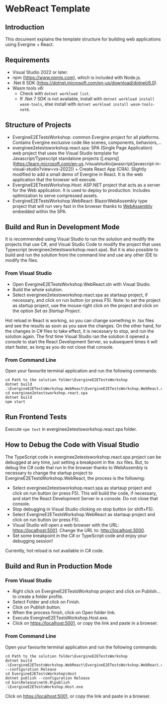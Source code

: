 # WebReact Template

## Introduction

This document explains the template structure for building web applications using Evergine + React.

## Requirements

- Visual Studio 2022 or later.
- npm (<https://www.npmjs.com>), which is included with Node.js.
- .Net 6 SDK (<https://dotnet.microsoft.com/en-us/download/dotnet/6.0>).
- Wasm tools v6:
  - Check with `dotnet workload list`.
  - If .Net 7 SDK is not available, install with `dotnet workload install wasm-tools`, else install with `dotnet workload install wasm-tools-net6`.

## Structure of Projects

- EvergineE2ETestsWorkshop: common Evergine project for all platforms. Contains Evergine exclusive code like scenes, components, behaviors,...
- everginee2etestsworkshop.react.spa: SPA (Single Page Application) web project that uses the Visual Studio template for Javascript/Typescript standalone projects ([.esproj](https://learn.microsoft.com/en-us /visualstudio/javascript/javascript-in-visual-studio?view=vs-2022)) + Create React App (CRA). Slightly modified to add a small demo of Evergine in React. It is the web application that the browser will execute.
- EvergineE2ETestsWorkshop.Host: ASP.NET project that acts as a server for the Web application. It is used to deploy to production. Includes optimization to serve compressed assets.
- EvergineE2ETestsWorkshop.WebReact: BlazorWebAssembly type project that will run very fast in the browser thanks to [WebAssembly](https://webassembly.org) embedded within the SPA.

## Build and Run in Development Mode

It is recommended using Visual Studio to run the solution and modify the projects that use C#, and Visual Studio Code to modify the project that uses Typescript (everginee2etestsworkshop.react.spa). But it is also possible to build and run the solution from the command line and use any other IDE to modify the files.

### From Visual Studio

- Open EvergineE2ETestsWorkshop.WebReact.sln with Visual Studio.
- Build the whole solution.
- Select everginee2etestsworkshop.react.spa as startaup project, if necessary, and click on run button (or press F5). Note: to set the project as startup project, use the mouse right click on the project and click on the option _Set as Startup Project_.

Hot reload in React is working, so you can change something in .tsx files and see the results as soon as you save the changes. On the other hand, for the changes in C# files to take effect, it is necessary to stop, and run the solution again. The first time Visual Studio ran the solution it opened a console to start the React Development Server, so subsequent times it will start faster, as long as you do not close that console.

### From Command Line

Open your favourite terminal application and run the following commands:

```pwsh
cd Path to the solution folder\EvergineE2ETestsWorkshop
dotnet build .\EvergineE2ETestsWorkshop.WebReact\EvergineE2ETestsWorkshop.WebReact.csproj
cd everginee2etestsworkshop.react.spa
dotnet build
npm start
```

## Run Frontend Tests

Execute `npm test` in everginee2etestsworkshop.react.spa folder.

## How to Debug the Code with Visual Studio

The TypeScript code in everginee2etestsworkshop.react.spa project can be debugged at any time, just setting a breakpoint in the .tsx files. But, to debug the C# code that run in the browser thanks to WebAssembly is necessary to change the startup project to EvergineE2ETestsWorkshop.WebReact, the process is the following:

- Select everginee2etestsworkshop.react.spa as startaup project and click on run button (or press F5). This will build the code, if necessary, and start the React Development Server in a console. Do not close that console.
- Stop debugging in Visual Studio clicking on stop button (or shift+F5).
- Select EvergineE2ETestsWorkshop.WebReact as startaup project and click on run button (or press F5).
- Visual Studio will open a web browser with the URL: <https://localhost:5001>. Change the URL to: <http://localhost:3000>.
- Set some breakpoint in the C# or TypeScript code and enjoy your debugging session!

Currently, hot reload is not available in C# code.

## Build and Run in Production Mode

### From Visual Studio

- Right click on EvergineE2ETestsWorkshop project and click on Publish... to create a folder profile.
- Select Folder and click on Finish.
- Click on Publish button.
- When the process finish, click on Open folder link.
- Execute EvergineE2ETestsWorkshop.Host.exe.
- Click on <https://localhost:5001>, or copy the link and paste in a browser.

### From Command Line

Open your favourite terminal application and run the following commands:

```pwsh
cd Path to the solution folder\EvergineE2ETestsWorkshop
dotnet build .\EvergineE2ETestsWorkshop.WebReact\EvergineE2ETestsWorkshop.WebReact.csproj --configuration Release
cd EvergineE2ETestsWorkshop\Host
dotnet publish --configuration Release
cd bin\Release\net6.0\publish
.\EvergineE2ETestsWorkshop.Host.exe
```

Click on <https://localhost:5001>, or copy the link and paste in a browser.
